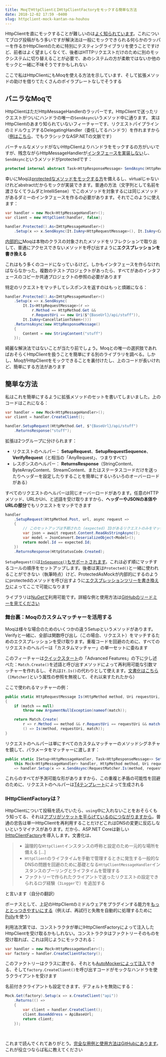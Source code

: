 ```yaml
---
title: MoqでHttpClientとIHttpClientFactoryをモックする簡単な方法
date: 2018-12-02 17:59 -0400
slug: httpclient-mock-kantan-na-houhou
---
```


HttpClientを直にモックすることが難しいのは[よく知られています](https://github.com/dotnet/corefx/issues/1624)。これについてブログ投稿がもう多いですが解決法は一般にモックできられる何らかのラッパーを作るかHttpClientのために特別にテスティングライブラリを使うことですけど、前者はよく望ましくなくて、後者はHTTPリクエストだけのために別のモックシステムに切り替えることが必要で、あのシステムの方が柔軟ではないか他のモックと一緒に不味そうですかもしれない

ここで私はHttpClientにもMoqを使える方法を示しています、そして拡張メソッドの助けを借りてたくさんのボイラプレートなしでそうする

<!-- end -->

## バニラなMoqで

HttpClientはただHttpMessageHandlerのラッパーです。HttpClientで送ったリクエストがついにハンドラの唯一の`SendAsync`いうメソッド中に通ります。 実はHttpClientのあまり知られていないフィーチャーです、リクエストパイプラインのミドルウェアするDelegatingHandler（委任してるハンドラ）を作れますから（[例はこちら](https://docs.microsoft.com/ja-jp/aspnet/web-api/overview/advanced/http-message-handlers)、でもクラシックなASP.NETの文脈です）

バーチャルなメソッドがないHttpClientよりハンドラをモックするの方がいいですが、残念ながらHttpMessageHandlerが[インタフェースを実装しない](https://source.dot.net/#System.Net.Http/System/Net/Http/HttpMessageHandler.cs)し、`SendAsync`というメソッドがprotectedです：

```csharp
protected internal abstract Task<HttpResponseMessage> SendAsync(HttpRequestMessage request, CancellationToken cancellationToken);
```

幸いにMoqは[protectedなメソッドをモックする方](https://github.com/Moq/moq4/wiki/Quickstart#miscellaneous)を備えるし、virtualじゃないけれどabstractだからモックが実装できます。普通の方法（文字列として名前を渡さなくてラムダとIntelliSense）でこのメソッドを対象するには同じメソッドがあるダミーのインタフェースを作るの必要があります。それでこのように使えます：

```csharp
var handler = new Mock<HttpMessageHandler>();
var client = new HttpClient(handler, false);

handler.Protected().As<IHttpMessageHandler>()
    .Setup(x => x.SendAsync(It.IsAny<HttpRequestMessage>(), It.IsAny<CancellationToken>()));
```

[内部的に](https://github.com/moq/moq4/blob/v4.10.0/src/Moq/Protected/ProtectedAsMock.cs#L184)Moqは本物のクラスの対象されたメソッドをリフレクションで取り出して、普通にアクセスできないメソッドを呼び出すように**エクスプレッションを書き換える**

これはもう多くのコードになっているけど。しかもインタフェースを作らなければならなかった。複数のテストプロジェクトがあったら、すべてがあのインタフェースのコピーか共通プロジェクトの参照の必要があります

特定のリクエストをマッチしてレスポンスを返すのはもっと煩雑になる：

```csharp
handler.Protected().As<IHttpMessageHandler>()
    .Setup(x => x.SendAsync(
        It.Is<HttpRequestMessage>(r =>
            r.Method == HttpMethod.Get &&
            r.RequestUri == new Uri($"{BaseUrl}/api/stuff")),
        It.IsAny<CancellationToken>()))
    .ReturnsAsync(new HttpResponseMessage()
    {
        Content = new StringContent("stuff")
    });
```

綺麗な解決法ではないことが当たり前でしょう。Moqとの唯一の選択肢であればおそらくHttpClientを扱うことを簡単にする別のライブラリを調べる。しかし、MoqがHttpClientをモックできることを裏付けたし、上のコードが長いけれど、簡単にする方法があります

## 簡単な方法

私はこれを簡単にするように拡張メソッドのセットを書いてしまいました。上のコードはこれになる：

```csharp
var handler = new Mock<HttpMessageHandler>();
var client = handler.CreateClient();

handler.SetupRequest(HttpMethod.Get, $"{BaseUrl}/api/stuff")
    .ReturnsResponse("stuff");
```

拡張は2つグループに分けられます：

- リクエストのヘルパー： **SetupRequest**、**SetupRequestSequence**、**VerifyRequest**（と相当の「AnyRequest」、つまりすべて）
- レスポンスのヘルパー： **ReturnsResponse**（StringContent、ByteArrayContent、StreamContent、またはステータスコードだけを送ったりヘッダーを設定したりすることを簡単にするいろいろのオーバーロードがある）

すべてのリクエストのヘルパーは同じオーバーロードがあります。任意のHTTPメソッド、URLかUri、と述語を受け取りますから、**ヘッダーやJSONの本体やURLの部分**でもリクエストをマッチできます

```csharp
handler
    .SetupRequest(HttpMethod.Post, url, async request =>
    {
        // このセットアップは予期された (expected) IDがあるリクエストのみをマッチする
        var json = await request.Content.ReadAsStringAsync();
        var model = JsonConvert.DeserializeObject<Model>();
        return model.Id == expected.Id;
    })
    .ReturnsResponse(HttpStatusCode.Created);
```

`SetupRequest()`は[`InSequence()`もサポートされます](https://github.com/maxkagamine/Moq.Contrib.HttpClient/blob/master/test/Moq.Contrib.HttpClient.Test/SequenceExtensionsTests.cs)。これは必ず順にマッチするコールの順序をセットアップします。後者は実は`Protected()`と一緒に使われることができない（執筆時点）けど、ProtectedAsMockが内部的にするのようにprotectedのメソッドを呼び出すように[エクスプレッションツリーを書き換えり](https://github.com/maxkagamine/Moq.Contrib.HttpClient/blob/master/src/Moq.Contrib.HttpClient/MockHttpMessageHandlerExtensions.cs#L96-L148)によってここで可能になります

ライブラリは[NuGetで](https://www.nuget.org/packages/Moq.Contrib.HttpClient/)利用可能です。詳細な例と使用方法は[GitHubのリードミーを見てください](https://github.com/maxkagamine/Moq.Contrib.HttpClient/blob/master/README.ja.md)

### 舞台裏：Moqのカスタムマッチャーを活用する

Moqは様々な場合のためのいくつかの違うSetupというメソッドがあります。Verifyと一緒に、全部は関数呼び出し（この場合、リクエスト）をマッチするためのエクスプレッションを受け取ります。重複コードを回避のために、すべてのリクエストのヘルパーは「カスタムマッチャー」の単一セットに委ねます

このフィーチャーは[クイックスタート](https://github.com/Moq/moq4/wiki/Quickstart#advanced-features)の「Advanced Features」の下に少し述べた：`Match.Create()`を述語と呼び出すメソッドによって再利用可能な引数マッチャーを作れるし、それは`It.Is()`の代わりとして使えます。[文書化はこちら](http://www.nudoq.org/#!/Packages/Moq/Moq/Match\(T\))（`[Matcher]`という属性の参照を無視して、それ以来すたれたから）

ここで使われるマッチャーの例：

```csharp
public static HttpRequestMessage Is(HttpMethod method, Uri requestUri, Predicate<HttpRequestMessage> match)
{
    if (match == null)
        throw new ArgumentNullException(nameof(match));

    return Match.Create(
        r => r.Method == method && r.RequestUri == requestUri && match(r),
        () => Is(method, requestUri, match));
}
```

リクエストのヘルパーは単にすべてのカスタムマッチャーのメソッドシグネチャを鏡して、パラメータをマッチャーに渡します：

```csharp
public static ISetup<HttpMessageHandler, Task<HttpResponseMessage>> SetupRequest(
    this Mock<HttpMessageHandler> handler, HttpMethod method, Uri requestUri, Predicate<HttpRequestMessage> match)
    => handler.Setup(x => x.SendAsync(RequestMatcher.Is(method, requestUri, match), It.IsAny<CancellationToken>()));
```

これらのすべてが予測可能な形がありますから、この重複と矛盾の可能性を回避のために、リクエストのヘルパーは[T4テンプレート](https://docs.microsoft.com/ja-jp/visualstudio/modeling/code-generation-and-t4-text-templates)によって生成される

### IHttpClientFactoryは？

HttpClientについて投稿を読んでいたら、`using`中に入れないことをおそらくもう知ってる、それは[アプリがソケットを平らげているのにつながりますから](https://aspnetmonsters.com/2016/08/2016-08-27-httpclientwrong/)。普通の忠告は単一HttpClientを再利用することだけどこれはDNSの変更に反応しないというマイナスがあります。だから、ASP.NET Coreは新しい[IHttpClientFactory](https://docs.microsoft.com/ja-jp/aspnet/core/fundamentals/http-requests)を導入します。文書化は、

> - 論理的な`HttpClient`インスタンスの呼称と設定のため一元的な場所を備える \[...]
> - `HttpClient`のライフタイムを手動で管理するときに発生する一般的なDNSの問題を回避のために基礎となる`HttpClientMessageHandler`インスタンスのプーリングとライフタイムを管理する
> - ファクトリーで作られたクライアントで送ったリクエストの設定できられるログ経験（`ILogger`で）を追加する

と言います（自分の翻訳）

ボーナスとして、上記のHttpClientのミドルウェアをプラグインする能力を[もっととっつきやすいにする](https://docs.microsoft.com/ja-jp/aspnet/core/fundamentals/http-requests#outgoing-request-middleware)（例えば、再試行と失敗を自動的に処理するために[Polly](https://github.com/App-vNext/Polly#polly)を使う）

利用法次第では、コンストラクタが単にIHttpClientFactoryによって注入したHttpClientを受け取るかもしれない。コンストラクタはファクトリーそのものを受け取れば、これは同じようにモックされる：

```csharp
var handler = new Mock<HttpMessageHandler>();
var factory = handler.CreateClientFactory();
```

このファクトリーはクラスに渡せる、それとも[AutoMockerによって注入](https://github.com/moq/Moq.AutoMocker)できる、そして`factory.CreateClient()`を呼び出すコードがモックなハンドラを使うクライアントを受けます

名前付きクライアントも設定できます、デフォルトを無効にする：

```csharp
Mock.Get(factory).Setup(x => x.CreateClient("api"))
    .Returns(() =>
    {
        var client = handler.CreateClient();
        client.BaseAddress = ApiBaseUrl;
        return client;
    });
```

&nbsp;

これまで読んでくれてありがとう。[完全な用例と使用方法はGitHubにあります](https://github.com/maxkagamine/Moq.Contrib.HttpClient/blob/master/README.ja.md)。これが役立つならば私に教えてください
